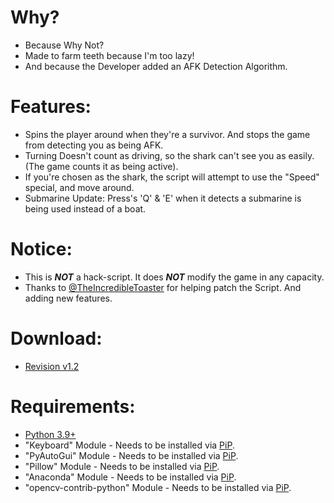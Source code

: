 # Why?
- Because Why Not?
- Made to farm teeth because I'm too lazy!
- And because the Developer added an AFK Detection Algorithm.

# Features:
- Spins the player around when they're a survivor. And stops the game from detecting you as being AFK.
- Turning Doesn't count as driving, so the shark can't see you as easily. (The game counts it as being active).
- If you're chosen as the shark, the script will attempt to use the "Speed" special, and move around.
- Submarine Update: Press's 'Q' & 'E' when it detects a submarine is being used instead of a boat.

# Notice:
- This is ***NOT*** a hack-script. It does ***NOT*** modify the game in any capacity.
- Thanks to [@TheIncredibleToaster](https://github.com/TheIncredibleToaster) for helping patch the Script. And adding new features.

# Download:
- [Revision v1.2](https://github.com/Cracko298/Sharkbite-2-Farmer/blob/main/Farm-Tool%20(v1.2).zip?raw=true)

# Requirements:
- [Python 3.9+](https://www.python.org/downloads/)
- "Keyboard" Module - Needs to be installed via [PiP](https://realpython.com/what-is-pip/#:~:text=Using%20Python%27s%20pip%20to%20Manage%20Your%20Projects%27%20Dependencies,Python%20is%20considered%20a%20batteries%20included%20language.%20).
- "PyAutoGui" Module - Needs to be installed via [PiP](https://realpython.com/what-is-pip/#:~:text=Using%20Python%27s%20pip%20to%20Manage%20Your%20Projects%27%20Dependencies,Python%20is%20considered%20a%20batteries%20included%20language.%20).
- "Pillow" Module - Needs to be installed via [PiP](https://realpython.com/what-is-pip/#:~:text=Using%20Python%27s%20pip%20to%20Manage%20Your%20Projects%27%20Dependencies,Python%20is%20considered%20a%20batteries%20included%20language.%20).
- "Anaconda" Module - Needs to be installed via [PiP](https://realpython.com/what-is-pip/#:~:text=Using%20Python%27s%20pip%20to%20Manage%20Your%20Projects%27%20Dependencies,Python%20is%20considered%20a%20batteries%20included%20language.%20).
- "opencv-contrib-python" Module - Needs to be installed via [PiP](https://realpython.com/what-is-pip/#:~:text=Using%20Python%27s%20pip%20to%20Manage%20Your%20Projects%27%20Dependencies,Python%20is%20considered%20a%20batteries%20included%20language.%20).
